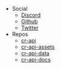 - Social
    - [Discord](http://discord.me/cr_api)
    - [Github](https://github.com/cr-api/cr-api)
    - [Twitter](https://twitter.com/CRPublicAPI)
- Repos
    - [cr-api](https://github.com/cr-api/cr-api)
    - [cr-api-assets](https://github.com/cr-api/cr-api-assets)
    - [cr-api-data](https://github.com/cr-api/cr-api-data)
    - [cr-api-docs](https://github.com/cr-api/cr-api-docs)
